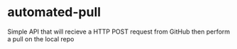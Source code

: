# automated-pull
Simple API that will recieve a HTTP POST request from GitHub then perform a pull on the local repo
